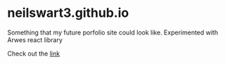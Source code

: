 # neilswart3.github.io

Something that my future porfolio site could look like. Experimented with Arwes react library

Check out the <a href="https://neilswart3-github-io.vercel.app/" target='_blank'>link</a>
